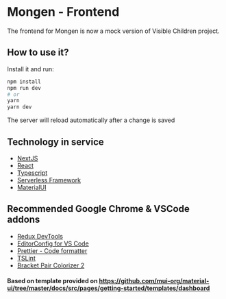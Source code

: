 # Mongen - Frontend

The frontend for Mongen is now a mock version of Visible Children project. 

## How to use it?

Install it and run:

```bash
npm install
npm run dev
# or
yarn
yarn dev
```

The server will reload automatically after a change is saved

## Technology in service

- [NextJS](https://nextjs.org/)
- [React](https://reactjs.org/)
- [Typescript](https://www.typescriptlang.org/)
- [Serverless Framework](https://github.com/serverless/serverless)
- [MaterialUI](https://material-ui.com/)

## Recommended Google Chrome & VSCode addons

- [Redux DevTools](https://chrome.google.com/webstore/detail/redux-devtools/lmhkpmbekcpmknklioeibfkpmmfibljd?hl=ja)
- [EditorConfig for VS Code](https://marketplace.visualstudio.com/items?itemName=EditorConfig.EditorConfig)
- [Prettier - Code formatter](https://marketplace.visualstudio.com/items?itemName=esbenp.prettier-vscode)
- [TSLint](https://marketplace.visualstudio.com/items?itemName=eg2.tslint)
- [Bracket Pair Colorizer 2](https://marketplace.visualstudio.com/items?itemName=CoenraadS.bracket-pair-colorizer-2)

#### Based on template provided on https://github.com/mui-org/material-ui/tree/master/docs/src/pages/getting-started/templates/dashboard
